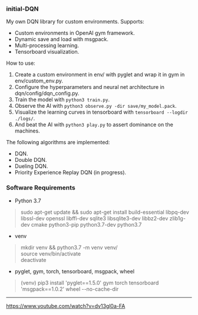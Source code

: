 ### initial-DQN

My own DQN library for custom environments. Supports:  
- Custom environments in OpenAI gym framework.  
- Dynamic save and load with msgpack.
- Multi-processing learning.  
- Tensorboard visualization.  

How to use:  
1. Create a custom environment in env/ with pyglet and wrap it in gym in env/custom_env.py.  
2. Configure the hyperparameters and neural net architecture in dqn/config/dqn_config.py.  
3. Train the model with `python3 train.py`.  
4. Observe the AI with `python3 observe.py -dir save/my_model.pack`.  
5. Visualize the learning curves in tensorboard with `tensorboard --logdir ./logs/`.  
6. And beat the AI with `python3 play.py` to assert dominance on the machines.  
 
The following algorithms are implemented:  
- DQN.  
- Double DQN.  
- Dueling DQN.  
- Priority Experience Replay DQN (in progress).  

### Software Requirements

- Python 3.7  
> sudo apt-get update && sudo apt-get install build-essential libpq-dev libssl-dev openssl libffi-dev sqlite3 libsqlite3-dev libbz2-dev zlib1g-dev cmake python3-pip python3.7-dev python3.7  

- venv  
> mkdir venv && python3.7 -m venv venv/  
> source venv/bin/activate  
> deactivate  

- pyglet, gym, torch, tensorboard, msgpack, wheel  
> (venv) pip3 install 'pyglet==1.5.0' gym torch tensorboard 'msgpack==1.0.2' wheel --no-cache-dir  

****

https://www.youtube.com/watch?v=dv13gl0a-FA  
